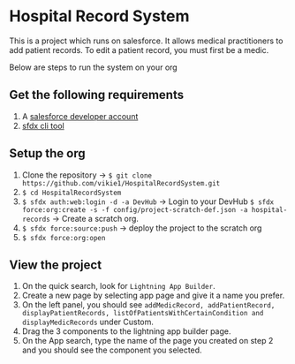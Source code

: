 # Hospital Record System
This is a project which runs on salesforce. It allows medical practitioners to add patient records. To edit a patient record, you must first be a medic.

Below are steps to run the system on your org
## Get the following requirements
1. A [salesforce developer account](https://developer.salesforce.com/)
2. [sfdx cli tool](https://developer.salesforce.com/tools/sfdxcli)

## Setup the org
1. Clone the repository -> `$ git clone https://github.com/vikie1/HospitalRecordSystem.git`
2. `$ cd HospitalRecordSystem`
3. `$ sfdx auth:web:login -d -a DevHub` -> Login to your DevHub
`$ sfdx force:org:create -s -f config/project-scratch-def.json -a hospital-records` -> Create a scratch org.
4. `$ sfdx force:source:push` -> deploy the project to the scratch org
5. `$ sfdx force:org:open`

## View the project

1. On the quick search, look for `Lightning App Builder`.
2. Create a new page by selecting app page and give it a name you prefer.
3. On the left panel, you should see `addMedicRecord, addPatientRecord, displayPatientRecords, listOfPatientsWithCertainCondition and displayMedicRecords` under Custom.
4. Drag the 3 components to the lightning app builder page.
5. On the App search, type the name of the page you created on step 2 and you should see the component you selected.
